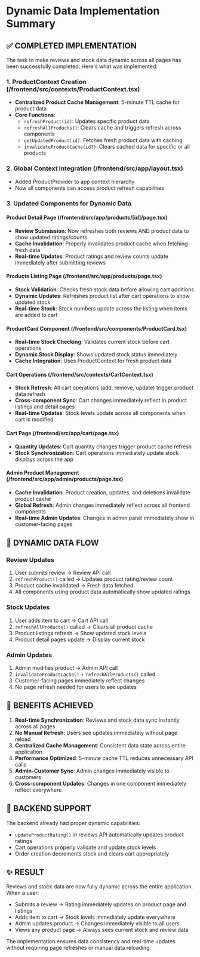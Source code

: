 # Dynamic Data Implementation Summary

## ✅ COMPLETED IMPLEMENTATION

The task to make reviews and stock data dynamic across all pages has been successfully completed. Here's what was implemented:

### 1. ProductContext Creation (/frontend/src/contexts/ProductContext.tsx)
- **Centralized Product Cache Management**: 5-minute TTL cache for product data
- **Core Functions**:
  - `refreshProduct(id)`: Updates specific product data
  - `refreshAllProducts()`: Clears cache and triggers refresh across components
  - `getUpdatedProduct(id)`: Fetches fresh product data with caching
  - `invalidateProductCache(id?)`: Clears cached data for specific or all products

### 2. Global Context Integration (/frontend/src/app/layout.tsx)
- Added ProductProvider to app context hierarchy
- Now all components can access product refresh capabilities

### 3. Updated Components for Dynamic Data

#### Product Detail Page (/frontend/src/app/products/[id]/page.tsx)
- **Review Submission**: Now refreshes both reviews AND product data to show updated ratings/counts
- **Cache Invalidation**: Properly invalidates product cache when fetching fresh data
- **Real-time Updates**: Product ratings and review counts update immediately after submitting reviews

#### Products Listing Page (/frontend/src/app/products/page.tsx)  
- **Stock Validation**: Checks fresh stock data before allowing cart additions
- **Dynamic Updates**: Refreshes product list after cart operations to show updated stock
- **Real-time Stock**: Stock numbers update across the listing when items are added to cart

#### ProductCard Component (/frontend/src/components/ProductCard.tsx)
- **Real-time Stock Checking**: Validates current stock before cart operations
- **Dynamic Stock Display**: Shows updated stock status immediately
- **Cache Integration**: Uses ProductContext for fresh product data

#### Cart Operations (/frontend/src/contexts/CartContext.tsx)
- **Stock Refresh**: All cart operations (add, remove, update) trigger product data refresh
- **Cross-component Sync**: Cart changes immediately reflect in product listings and detail pages
- **Real-time Updates**: Stock levels update across all components when cart is modified

#### Cart Page (/frontend/src/app/cart/page.tsx)
- **Quantity Updates**: Cart quantity changes trigger product cache refresh
- **Stock Synchronization**: Cart operations immediately update stock displays across the app

#### Admin Product Management (/frontend/src/app/admin/products/page.tsx)
- **Cache Invalidation**: Product creation, updates, and deletions invalidate product cache
- **Global Refresh**: Admin changes immediately reflect across all frontend components
- **Real-time Admin Updates**: Changes in admin panel immediately show in customer-facing pages

## 🔄 DYNAMIC DATA FLOW

### Review Updates
1. User submits review → Review API call
2. `refreshProduct()` called → Updates product rating/review count
3. Product cache invalidated → Fresh data fetched
4. All components using product data automatically show updated ratings

### Stock Updates  
1. User adds item to cart → Cart API call
2. `refreshAllProducts()` called → Clears all product cache
3. Product listings refresh → Show updated stock levels
4. Product detail pages update → Display current stock

### Admin Updates
1. Admin modifies product → Admin API call
2. `invalidateProductCache()` + `refreshAllProducts()` called
3. Customer-facing pages immediately reflect changes
4. No page refresh needed for users to see updates

## 🎯 BENEFITS ACHIEVED

1. **Real-time Synchronization**: Reviews and stock data sync instantly across all pages
2. **No Manual Refresh**: Users see updates immediately without page reload
3. **Centralized Cache Management**: Consistent data state across entire application  
4. **Performance Optimized**: 5-minute cache TTL reduces unnecessary API calls
5. **Admin-Customer Sync**: Admin changes immediately visible to customers
6. **Cross-component Updates**: Changes in one component immediately reflect everywhere

## 🔧 BACKEND SUPPORT

The backend already had proper dynamic capabilities:
- `updateProductRating()` in reviews API automatically updates product ratings
- Cart operations properly validate and update stock levels
- Order creation decrements stock and clears cart appropriately

## ✨ RESULT

Reviews and stock data are now fully dynamic across the entire application. When a user:
- Submits a review → Rating immediately updates on product page and listings
- Adds item to cart → Stock levels immediately update everywhere  
- Admin updates product → Changes immediately visible to all users
- Views any product page → Always sees current stock and review data

The implementation ensures data consistency and real-time updates without requiring page refreshes or manual data reloading.
